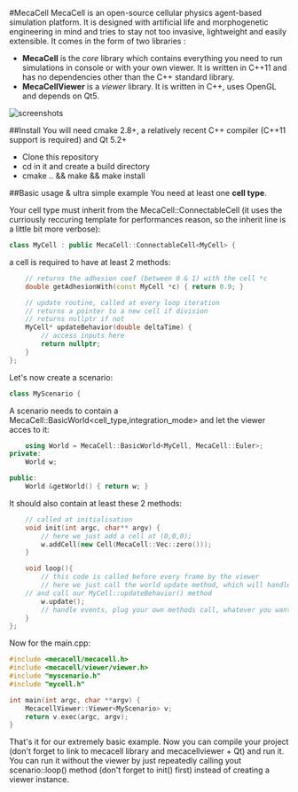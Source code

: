#MecaCell
MecaCell is an open-source cellular physics agent-based simulation platform. It is designed with artificial life and morphogenetic engineering in mind and tries to stay not too invasive, lightweight and easily extensible.
It comes in the form of two libraries :
- **MecaCell** is the _core_ library which contains everything you need to run simulations in console or with your own viewer. It is written in C++11 and has no dependencies other than the C++ standard library.
- **MecaCellViewer** is a _viewer_ library. It is written in C++, uses OpenGL and depends on Qt5.
  
  
![screenshots](https://github.com/jdisset/MecaCell/blob/screens/githubmecacell.jpg)


##Install
You will need cmake 2.8+, a relatively recent C++ compiler (C++11 support is required) and Qt 5.2+
- Clone this repository
- cd in it and create a build directory
- cmake .. && make && make install

##Basic usage & ultra simple example
You need at least one **cell type**.
   
Your cell type must inherit from the MecaCell::ConnectableCell (it uses the curriously reccuring template for performances reason, so the inherit line is a little bit more verbose):
```c++
class MyCell : public MecaCell::ConnectableCell<MyCell> {
```
a cell is required to have at least 2 methods:
```c++
	// returns the adhesion coef (between 0 & 1) with the cell *c
	double getAdhesionWith(const MyCell *c) { return 0.9; }
```
```c++
	// update routine, called at every loop iteration
	// returns a pointer to a new cell if division
	// returns nullptr if not
	MyCell* updateBehavior(double deltaTime) {
		// access inputs here
		return nullptr;
	}
};
```
  
  
Let's now create a scenario:

```c++
class MyScenario {
```
A scenario needs to contain a MecaCell::BasicWorld\<cell_type,integration_mode\> and let the viewer acces to it:
```c++
	using World = MecaCell::BasicWorld<MyCell, MecaCell::Euler>;
private:
	World w;

public:
	World &getWorld() { return w; }
```

It should also contain at least these 2 methods:
```c++
	// called at initialisation
	void init(int argc, char** argv) {
		// here we just add a cell at (0,0,0);
		w.addCell(new Cell(MecaCell::Vec::zero()));
	}
```
```c++
	void loop(){
		// this code is called before every frame by the viewer
		// here we just call the world update method, which will handle all the physics
    // and call our MyCell::updateBehavior() method
		w.update();
		// handle events, plug your own methods call, whatever you want goes in this method...
	}
};
```
Now for the main.cpp:
```c++
#include <mecacell/mecacell.h>
#include <mecacell/viewer/viewer.h>
#include "myscenario.h"
#include "mycell.h"

int main(int argc, char **argv) {
	MecacellViewer::Viewer<MyScenario> v;
	return v.exec(argc, argv);
}

```
That's it for our extremely basic example. Now you can compile your project (don't forget to link to mecacell library and mecacellviewer + Qt) and run it. You can run it without the viewer by just repeatedly calling yout scenario::loop() method (don't forget to init() first) instead of creating a viewer instance.
